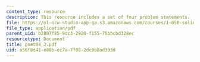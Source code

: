 ```yaml
---
content_type: resource
description: This resource includes a set of four problem statements.
file: https://ol-ocw-studio-app-qa.s3.amazonaws.com/courses/1-050-solid-mechanics-fall-2004/a56f8d41e88bec7a7f082dc9b8ad393d_pset04_3.pdf
file_type: application/pdf
parent_uid: b2807f85-9dc3-2920-f155-75bbcbd328ec
resourcetype: Document
title: pset04_3.pdf
uid: a56f8d41-e88b-ec7a-7f08-2dc9b8ad393d
---
```

